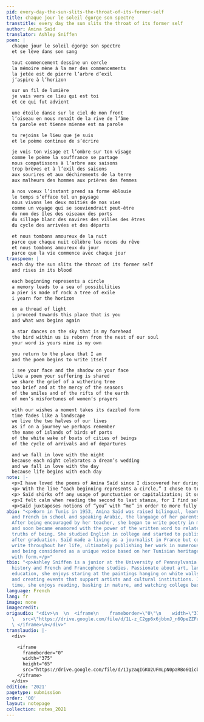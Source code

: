 ```yaml
---
pid: every-day-the-sun-slits-the-throat-of-its-former-self
title: chaque jour le soleil égorge son spectre
transtitle: every day the sun slits the throat of its former self
author: Amina Saïd
translator: Ashley Sniffen
poem: |
  chaque jour le soleil égorge son spectre
  et se lève dans son sang

  tout commencement dessine un cercle
  la mémoire mène à la mer des commencements
  la jetée est de pierre l’arbre d’exil
  j’aspire à l’horizon

  sur un fil de lumière
  je vais vers ce lieu qui est toi
  et ce qui fut advient

  une étoile danse sur le ciel de mon front
  l’oiseau en nous renaît de la rive de l’âme
  ta parole est tienne mienne est ma parole

  tu rejoins le lieu que je suis
  et le poème continue de s’écrire

  je vois ton visage et l’ombre sur ton visage
  comme le poème la souffrance se partage
  nous compatissons à l’arbre aux saisons
  trop brèves et à l’exil des saisons
  aux sourires et aux déchirements de la terre
  aux malheurs des hommes aux prières des femmes

  à nos voeux l’instant prend sa forme éblouie
  le temps s’efface tel un paysage
  nous vivons les deux moitiés de nos vies
  comme un voyage qui se souviendrait peut-être
  du nom des îles des oiseaux des ports
  du sillage blanc des navires des villes des êtres
  du cycle des arrivées et des départs

  et nous tombons amoureux de la nuit
  parce que chaque nuit célèbre les noces du rêve
  et nous tombons amoureux du jour
  parce que la vie commence avec chaque jour
transpoem: |
  each day the sun slits the throat of its former self
  and rises in its blood

  each beginning represents a circle
  a memory leads to a sea of possibilities
  a pier is made of rock a tree of exile
  i yearn for the horizon

  on a thread of light
  i proceed towards this place that is you
  and what was begins again

  a star dances on the sky that is my forehead
  the bird within us is reborn from the nest of our soul
  your word is yours mine is my own

  you return to the place that I am
  and the poem begins to write itself

  i see your face and the shadow on your face
  like a poem your suffering is shared
  we share the grief of a withering tree
  too brief and at the mercy of the seasons
  of the smiles and of the rifts of the earth
  of men’s misfortunes of women’s prayers

  with our wishes a moment takes its dazzled form
  time fades like a landscape
  we live the two halves of our lives
  as if on a journey we perhaps remember
  the name of islands of birds of ports
  of the white wake of boats of cities of beings
  of the cycle of arrivals and of departures

  and we fall in love with the night
  because each night celebrates a dream’s wedding
  and we fall in love with the day
  because life begins with each day
note: |-
  <p>I have loved the poems of Amina Saïd since I discovered her during my first year of college three years ago. Her rawness and directness comfort me; she employs common language and a lack of punctuation, which enable the reader to grapple directly with each word on the page. This poem is one of my absolute favorites, for it is easy to fall in love with the first line; the evocative imagery jumps out at the reader, forcing her to come to terms with a violent, self-destructive sun and its rebirth after tragedy each day. This concept forces us to consider the essence of life, of our own regeneration with the coming and going of each day. I chose to translate <i>égorge son spectre</i> as “slits the throat of its former self” instead of “slits the throat of its ghost” in order to convey a sense of rebirth and  regeneration of the sun as its own entity or “former self.” I wanted to delineate the poem’s first line, which also serves as its title, as evocative of the essence of a phoenix being reborn from ashes, and therefore believe the indication of “former self” is necessary in order to distinguish between a sense of the past and of the present.</p>
  <p> With the line “each beginning represents a circle,” I chose to translate the French <em>dessine</em> (“to draw”) in a more symbolic manner in order to underscore the symbolism of a circle as representative of a beginning or of this feeling of rebirth that the first line of the poem conveys. In this manner, I chose the word “possibilities” in lieu of “beginnings” for the French <em>commencements</em> in the following line to emphasize the sense of possibility that is enabled through rebirth, which inherently constitutes a new beginning.</p>
  <p> Saïd shirks off any usage of punctuation or capitalization; it seems that in some portions of the poem, particularly “and what was begins again,” might be better clarified by punctuation. However, I find the beauty in Saïd’s poetry to underscore an ephemerality rooted within words and a constancy lodged within uncertainty. Saïd seems to be telling us that poetry and therefore life cannot be fully understood through generic formulas of punctuation, but rather through endeavoring to unravel the deeper meaning within a collection of words themselves.</p>
  <p>I felt calm when reading the second to last stanza, for I find solace in the repetition of the French word <em>de</em> (“of”) for this repetition suggests the struggle of remembrance, of attempting to uncover past memories which are so inextricably tied to the present and the future that the lines of distinction are blurred. This repetition also mimics Saïd’s signature rambling style, forcing the reader to consider the poem as a stream of consciousness that can apply to any person’s experience of life and of the trials and tribulations involved with love, darkness, and light.</p>
  <p>Saïd juxtaposes notions of “you” with “me” in order to more fully arrive at the idea of an intertwining of souls, yet I believe that the beauty of this poem is more so discovered by ascertaining the connection of the individual self (or selves) with nature. By noting that “we fall in love with the night” and “we fall in love with the day,” she avails us to the beauty of life and the evocations of lightness and darkness imbued within it.</p>
abio: "<p>Born in Tunis in 1953, Amina Saïd was raised bilingual, learning both Arabic
  and French in school and speaking Arabic, the language of her parents, at home.
  After being encouraged by her teacher, she began to write poetry in middle school
  and soon became enamored with the power of the written word to relate essential
  truths of being. She studied English in college and started to publish poetry soon
  after graduation. Saïd made a living as a journalist in France but continued to
  write throughout her life, ultimately publishing her work in numerous poetry collections
  and being considered as a unique voice based on her Tunisian heritage and experimentation
  with form.</p>"
tbio: "<p>Ashley Sniffen is a junior at the University of Pennsylvania studying art
  history and French and Francophone studies. Passionate about art, language, and
  education, she enjoys staring at the paintings hanging on white walls of museums
  and creating events that support artists and cultural institutions. In her spare
  time, she enjoys reading, basking in nature, and watching college basketball games.</p>"
language: French
lang: fr
image: none
imagecredit: 
origaudio: "<div>\n  \n  <iframe\n    frameborder=\"0\"\n    width=\"375\"\n    height=\"65\"\n
  \   src=\"https://drive.google.com/file/d/1L-z_C2gp6x6jbbmJ_n6OpeZZFu200suH/preview\">\n
  \ </iframe>\n</div>"
translaudio: |-
  <div>

    <iframe
      frameborder="0"
      width="375"
      height="65"
      src="https://drive.google.com/file/d/1IyzaqIGKU2UFmLpN0paRBo6QicbmEK5Z/preview">
    </iframe>
  </div>
edition: '2021'
pagetype: submission
order: '00'
layout: notepage
collection: notes_2021
---
```

